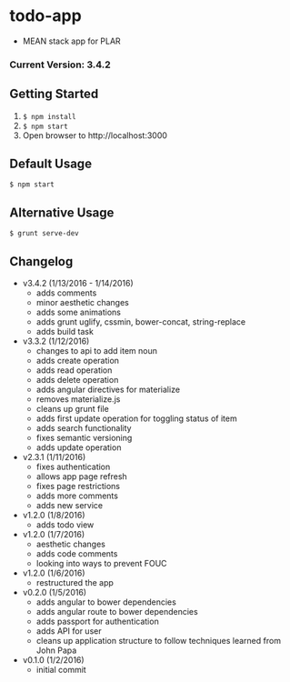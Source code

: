 # todo-app
- MEAN stack app for PLAR

### Current Version: 3.4.2

## Getting Started
1. ```$ npm install```
2. ```$ npm start```
3. Open browser to http://localhost:3000

## Default Usage
```$ npm start```

## Alternative Usage
```$ grunt serve-dev```

## Changelog
- v3.4.2 (1/13/2016 - 1/14/2016)
	- adds comments
	- minor aesthetic changes
	- adds some animations
	- adds grunt uglify, cssmin, bower-concat, string-replace
	- adds build task
- v3.3.2 (1/12/2016)
	- changes to api to add item noun
	- adds create operation
	- adds read operation
	- adds delete operation
	- adds angular directives for materialize
	- removes materialize.js
	- cleans up grunt file
	- adds first update operation for toggling status of item
	- adds search functionality
	- fixes semantic versioning
	- adds update operation
- v2.3.1 (1/11/2016)
	- fixes authentication 
	- allows app page refresh
	- fixes page restrictions
	- adds more comments
	- adds new service
- v1.2.0 (1/8/2016)
	- adds todo view
- v1.2.0 (1/7/2016)
	- aesthetic changes
	- adds code comments
	- looking into ways to prevent FOUC
- v1.2.0 (1/6/2016)
	- restructured the app
- v0.2.0 (1/5/2016)
	- adds angular to bower dependencies
	- adds angular route to bower dependencies
	- adds passport for authentication
	- adds API for user
	- cleans up application structure to follow techniques learned from John Papa
- v0.1.0 (1/2/2016)
	- initial commit	
